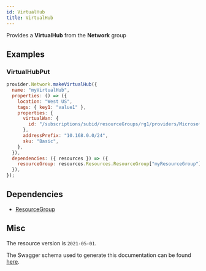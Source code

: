 ```yaml
---
id: VirtualHub
title: VirtualHub
---
```

Provides a **VirtualHub** from the **Network** group
## Examples
### VirtualHubPut
```js
provider.Network.makeVirtualHub({
  name: "myVirtualHub",
  properties: () => ({
    location: "West US",
    tags: { key1: "value1" },
    properties: {
      virtualWan: {
        id: "/subscriptions/subid/resourceGroups/rg1/providers/Microsoft.Network/virtualWans/virtualWan1",
      },
      addressPrefix: "10.168.0.0/24",
      sku: "Basic",
    },
  }),
  dependencies: ({ resources }) => ({
    resourceGroup: resources.Resources.ResourceGroup["myResourceGroup"],
  }),
});

```
## Dependencies
- [ResourceGroup](../Resources/ResourceGroup.md)
## Misc
The resource version is `2021-05-01`.

The Swagger schema used to generate this documentation can be found [here](https://github.com/Azure/azure-rest-api-specs/tree/main/specification/network/resource-manager/Microsoft.Network/stable/2021-05-01/virtualWan.json).
